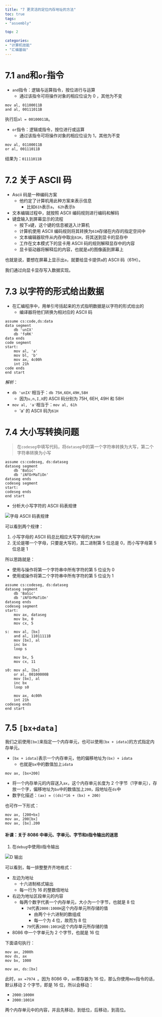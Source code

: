```yaml
---
title: "7 更灵活的定位内存地址的方法"
toc: true
tags: 
- "assembly"

top: 2

categories:
- "计算机技能"
- "汇编基础"
---
```


#  7.1 `and`和`or`指令

- `and`指令：逻辑与运算指令，按位进行与运算
  - 通过该指令可将操作对象的相应位设为 0 ，其他为不变

```assembly
mov al, 01100011B
and al, 00111011B
```

执行后`al = 00100011B`。



- `or`指令：逻辑或指令，按位进行或运算
  - 通过该指令可将操作对象的相应位设为 1，其他为不变

```assembly
mov al, 01100011B
or al, 00111011B
```

结果为：`01111011B`



#  7.2 关于 ASCII 码

- Ascii 码是一种编码方案
  - 他约定了计算机用此种方案来表示信息
    - 比如`61h`表示`a`， `62h`表示`b`
- 文本编辑过程中，就按照 ASCII 编码规则进行编码和解码
- 键盘输入到屏幕显示的流程
  - 按下`a`键，这个键的信息被送入计算机
  - 计算机使用 ASCII 编码规则将其转换为`61H`存储在内存的指定空间中
  - 文本编辑器软件从内存中取出`61H`，将其送到显卡的显存中
  - 工作在文本模式下的显卡用 ASCII 码的规则解释显存中的内容
  - 显卡驱动器将解释后的内容，也就是`a`的图像画到屏幕上

也就是说，要想在屏幕上显示出`a`，就要给显卡提供`a`的 ASCII 码（61H）。

我们通过向显卡显存写入数据实现。





#  7.3 以字符的形式给出数据

- 在汇编程序中，用单引号括起来的方式指明数据是以字符的形式给出的
  - 编译器将他们转换为相对应的 ASCII 码

```assembly
assume cs:code,ds:data
data segment
	db 'unIX'
	db 'foRK'
data ends
code segment
start:
	mov al, 'a'
	mov bl, 'b'
	mov ax, 4c00h
	int 21h
code ends
end start
```

*解析*：

- `db 'unIX'`相当于：`db 75H,6EH,49H,58H`
  - 因为`u,n,I,X`的 ASCII 码分别为 75H, 6EH, 49H 和 58H
- `mov al, 'a'`相当于：`mov al, 61h`
  - 'a' 的 ASCII 码为`61H`

#  7.4 大小写转换问题

> 在`codeseg`中填写代码，将`dataseg`中的第一个字符串转换为大写，第二个字符串转换为小写

```assembly
assume cs:codeseg, ds:dataseg
dataseg segment
	db 'BaSic'
	db 'iNfOrMaTiOn'
dataseg ends
codeseg segment
start:
codeseg ends
end start
```

- 分析大小写字符的 ASCII 码表规律

![字母 ASCII 码表规律](https://img.ioioi.top/wiki/wiki_201712_7fa815.png)

可以看到两个规律：

1. 小写字母的 ASCII 码总比相应大写字母的大`20H`
2. 无论是哪一个字母，只要是大写的，其二进制第 5 位总是 0，而小写字母第 5 位总是 1

所以思路就是：

- 使用与操作将第一个字符串中所有字符的第 5 位设为 0
- 使用或操作将第二个字符串中所有字符的第 5 位设为 1

```assembly
assume cs:codeseg, ds:dataseg
dataseg segment
	db 'BaSic'
	db 'iNfOrMaTiOn'
dataseg ends
codeseg segment
start:
	mov ax, dataseg
	mov bx, 0
	mov cx, 5
	
s:	mov al, [bx]
	and al, 11011111B
	mov [bx], al
	inc bx
	loop s

	mov bx, 5
	mov cx, 11

s0: mov al, [bx]
	or al, 00100000B
	mov [bx], al
	inc bx
	loop s0

	mov ax, 4c00h
	int 21h
codeseg ends
end start
```



#  7.5 `[bx+data]`

我们之前使用`[bx]`来指定一个内存单元，也可以使用`[bx + idata]`的方式指定内存单元。

- `[bx + idata]`表示一个内存单元，他的偏移地址为`(bx) + idata`
  - 也就是`bx`中的数值加上`idata`

```assembly
mov ax, [bx+200]
```

- 将一个内存单元的内容送入`ax`，这个内存单元长度为 2 个字节（1字单元），存放一个字，偏移地址为`bx`中的数值加上`200`，段地址在`ds`中
- 数字化描述：`(ax) = ((ds)*16 + (bx) + 200)`

也可作一下形式：

```assembly
mov ax, [200+bx]
mov ax, 200[bx]
mov ax, [bx].200
```



#### 补课：关于 8086 中单元、字单元、字节和`D`指令输出的迷思

1. 在`debug`中使用`D`指令输出

![D 输出](https://img.ioioi.top/wiki/wiki_201712_e86146.png)



可以看到，每一排整整齐齐地格式：

- 左边为地址
  - 十六进制格式输出
  - 每一行为 16 的整数倍地址
- 右边为地址区段单元的内容
  - 每两个数字代表一个内存单元，大小为一个字节，也就是 8 位
    - `74`代表`2000:1000H`这个内存单元所存储的值
      - 由两个十六进制的数组成
      - 每一个为 4 位，故而为 8 位
    - `79`代表`2000:1001H`这个内存单元所存储的值
- 8086 中一个字单元为 2 个字节，也就是 16 位

下面语句执行：

```assembly
mov ax, 2000h
mov ds, ax
mov bx, 1000

mov ax, ds:[bx]
```

此时，`ax =7974 `。因为 8086 中，`ax`寄存器为 16 位，那么你使用`mov`指令的话，默认移动 2 个字节，即是 16 位，所以会移动：

- `2000:1000H`
- `2000:1001H`

两个内存单元中的内容，并且先移动，到低位，后移动，到高位。





























